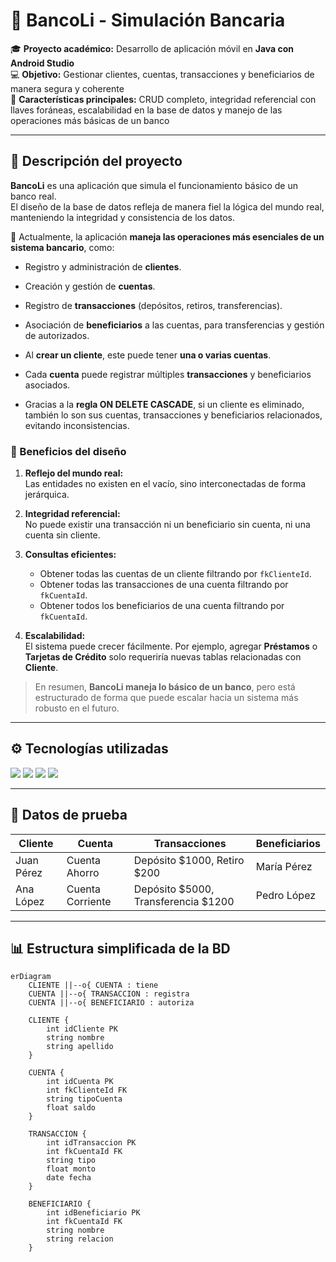 # 🏦 BancoLi - Simulación Bancaria  

🎓 **Proyecto académico:** Desarrollo de aplicación móvil en **Java con Android Studio**  
💻 **Objetivo:** Gestionar clientes, cuentas, transacciones y beneficiarios de manera segura y coherente  
🚀 **Características principales:** CRUD completo, integridad referencial con llaves foráneas, escalabilidad en la base de datos y manejo de las operaciones más básicas de un banco  

---

## 📝 Descripción del proyecto  

**BancoLi** es una aplicación que simula el funcionamiento básico de un banco real.  
El diseño de la base de datos refleja de manera fiel la lógica del mundo real, manteniendo la integridad y consistencia de los datos.  

🔹 Actualmente, la aplicación **maneja las operaciones más esenciales de un sistema bancario**, como:  
- Registro y administración de **clientes**.  
- Creación y gestión de **cuentas**.  
- Registro de **transacciones** (depósitos, retiros, transferencias).  
- Asociación de **beneficiarios** a las cuentas, para transferencias y gestión de autorizados.  

- Al **crear un cliente**, este puede tener **una o varias cuentas**.  
- Cada **cuenta** puede registrar múltiples **transacciones** y beneficiarios asociados.  
- Gracias a la **regla ON DELETE CASCADE**, si un cliente es eliminado, también lo son sus cuentas, transacciones y beneficiarios relacionados, evitando inconsistencias.  

### 🔹 Beneficios del diseño  

1. **Reflejo del mundo real:**  
   Las entidades no existen en el vacío, sino interconectadas de forma jerárquica.  

2. **Integridad referencial:**  
   No puede existir una transacción ni un beneficiario sin cuenta, ni una cuenta sin cliente.  

3. **Consultas eficientes:**  
   - Obtener todas las cuentas de un cliente filtrando por `fkClienteId`.  
   - Obtener todas las transacciones de una cuenta filtrando por `fkCuentaId`.  
   - Obtener todos los beneficiarios de una cuenta filtrando por `fkCuentaId`.  

4. **Escalabilidad:**  
   El sistema puede crecer fácilmente. Por ejemplo, agregar **Préstamos** o **Tarjetas de Crédito** solo requeriría nuevas tablas relacionadas con **Cliente**.  

> En resumen, **BancoLi maneja lo básico de un banco**, pero está estructurado de forma que puede escalar hacia un sistema más robusto en el futuro.  

---

## ⚙️ Tecnologías utilizadas  

<p align="left">
  <img src="https://img.shields.io/badge/Java-007396?style=for-the-badge&logo=openjdk&logoColor=white"/>
  <img src="https://img.shields.io/badge/Android_Studio-3DDC84?style=for-the-badge&logo=androidstudio&logoColor=white"/>
  <img src="https://img.shields.io/badge/SQLite-003B57?style=for-the-badge&logo=sqlite&logoColor=white"/>
  <img src="https://img.shields.io/badge/Room-4285F4?style=for-the-badge&logo=google&logoColor=white"/>
</p>  

---

## 🧪 Datos de prueba  

Cliente | Cuenta | Transacciones | Beneficiarios
--------|--------|---------------|--------------
Juan Pérez | Cuenta Ahorro | Depósito $1000, Retiro $200 | María Pérez  
Ana López | Cuenta Corriente | Depósito $5000, Transferencia $1200 | Pedro López  

---

## 📊 Estructura simplificada de la BD  

```mermaid
erDiagram
    CLIENTE ||--o{ CUENTA : tiene
    CUENTA ||--o{ TRANSACCION : registra
    CUENTA ||--o{ BENEFICIARIO : autoriza

    CLIENTE {
        int idCliente PK
        string nombre
        string apellido
    }

    CUENTA {
        int idCuenta PK
        int fkClienteId FK
        string tipoCuenta
        float saldo
    }

    TRANSACCION {
        int idTransaccion PK
        int fkCuentaId FK
        string tipo
        float monto
        date fecha
    }

    BENEFICIARIO {
        int idBeneficiario PK
        int fkCuentaId FK
        string nombre
        string relacion
    }
